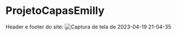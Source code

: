# ProjetoCapasEmilly
Header e footer do site:
![Captura de tela de 2023-04-19 21-04-35](https://user-images.githubusercontent.com/103702779/233224993-ce47c209-38c4-45f8-a1ef-313b728b5326.png)

